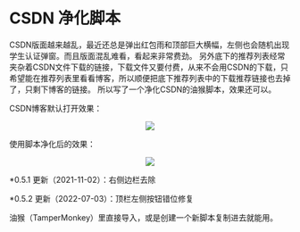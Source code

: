 # CSDN 净化脚本

CSDN版面越来越乱，最近还总是弹出红包雨和顶部巨大横幅，左侧也会随机出现学生认证弹窗。而且版面混乱难看，看起来非常费劲。
另外底下的推荐列表经常夹杂着CSDN文件下载的链接，下载文件又要付费，从来不会用CSDN的下载，只希望能在推荐列表里看看博客，所以顺便把底下推荐列表中的下载推荐链接也去掉了，只剩下博客的链接。
所以写了一个净化CSDN的油猴脚本，效果还可以。

CSDN博客默认打开效果：

<center><img src="https://img2020.cnblogs.com/blog/2589174/202110/2589174-20211024154139035-1051792636.png" class="text-image" /></center>

使用脚本净化后的效果：

<center><img src="https://img2020.cnblogs.com/blog/2589174/202110/2589174-20211024154149877-959601461.png" class="text-image" /></center>

*0.5.1 更新（2021-11-02）：右侧边栏去除

*0.5.2 更新（2022-07-03）：顶栏左侧按钮错位修复

油猴（TamperMonkey）里直接导入，或是创建一个新脚本复制进去就能用。
